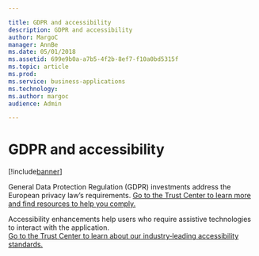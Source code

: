 ```yaml
---

title: GDPR and accessibility
description: GDPR and accessibility
author: MargoC
manager: AnnBe
ms.date: 05/01/2018
ms.assetid: 699e9b0a-a7b5-4f2b-8ef7-f10a0bd5315f
ms.topic: article
ms.prod: 
ms.service: business-applications
ms.technology: 
ms.author: margoc
audience: Admin

---
```

#  GDPR and accessibility




[!include[banner](../../../includes/banner.md)]

General Data Protection Regulation (GDPR) investments address the European
privacy law’s requirements. [Go to the Trust Center to learn more and find
resources to help you
comply.](https://www.microsoft.com/en-us/TrustCenter/Privacy/gdpr/default.aspx)

Accessibility enhancements help users who require assistive technologies to
interact with the application.  
[Go to the Trust Center to learn about our industry‑leading accessibility
standards.](https://www.microsoft.com/en-us/trustcenter/compliance/accessibility)
